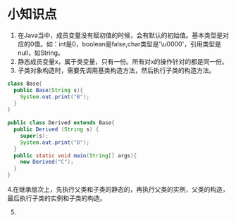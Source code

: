 # 小知识点

1. 在Java当中，成员变量没有赋初值的时候，会有默认的初始值。基本类型是对应的0值。如：int是0，boolean是false,char类型是'\u0000'，引用类型是null，如String。
2. 静态成员变量x，属于类变量，只有一份。所有对x的操作针对的都是同一份。
3. 子类对象构造时，需要先调用基类构造方法，然后执行子类的构造方法。

```java
class Base{
  public Base(String s){
    System.out.print("B");
  }
}
 
public class Derived extends Base{
  public Derived (String s) {
    super(s);
    System.out.print("D");
  }
  public static void main(String[] args){
    new Derived("C");
  }
}
```

4.在继承层次上，先执行父类和子类的静态的，再执行父类的实例，父类的构造，最后执行子类的实例和子类的构造。

5.
